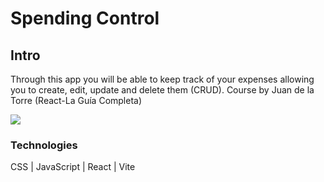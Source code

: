 # Spending Control

## Intro

Through this app you will be able to keep track of your expenses allowing you to create, edit, update and delete them (CRUD). Course by Juan de la Torre (React-La Guía Completa)

![](https://media.giphy.com/media/QszJQ3spkAzcDQgQ70/giphy.gif) 




### Technologies

CSS | JavaScript | React | Vite
